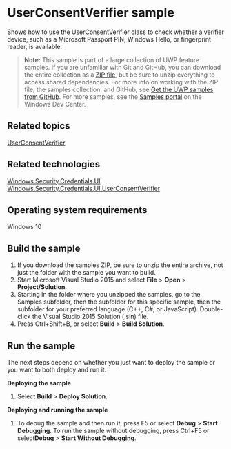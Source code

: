 ﻿<!---
  category: IdentitySecurityAndEncryption
  samplefwlink: http://go.microsoft.com/fwlink/p/?LinkId=620615
--->

# UserConsentVerifier sample

Shows how to use the UserConsentVerifier class to check whether a verifier device, such as a Microsoft Passport PIN, Windows Hello, or fingerprint reader, is available.

> **Note:** This sample is part of a large collection of UWP feature samples. 
> If you are unfamiliar with Git and GitHub, you can download the entire collection as a 
> [ZIP file](https://github.com/Microsoft/Windows-universal-samples/archive/master.zip), but be 
> sure to unzip everything to access shared dependencies. For more info on working with the ZIP file, 
> the samples collection, and GitHub, see [Get the UWP samples from GitHub](https://aka.ms/ovu2uq). 
> For more samples, see the [Samples portal](https://aka.ms/winsamples) on the Windows Dev Center. 

Related topics
--------------

[UserConsentVerifier](http://msdn.microsoft.com/library/windows/apps/dn279134)  

Related technologies
--------------------

[Windows.Security.Credentials.UI](http://msdn.microsoft.com/library/windows/apps/hh701356)  
[Windows.Security.Credentials.UI.UserConsentVerifier](http://msdn.microsoft.com/library/windows/apps/dn279134)  

Operating system requirements
-----------------------------

Windows 10

Build the sample
----------------

1. If you download the samples ZIP, be sure to unzip the entire archive, not just the folder with the sample you want to build. 
2. Start Microsoft Visual Studio 2015 and select **File** \> **Open** \> **Project/Solution**.
3. Starting in the folder where you unzipped the samples, go to the Samples subfolder, then the subfolder for this specific sample, then the subfolder for your preferred language (C++, C#, or JavaScript). Double-click the Visual Studio 2015 Solution (.sln) file.
4. Press Ctrl+Shift+B, or select **Build** \> **Build Solution**.

Run the sample
--------------

The next steps depend on whether you just want to deploy the sample or you want to both deploy and run it.

**Deploying the sample**

1.  Select **Build** \> **Deploy Solution**.

**Deploying and running the sample**

1.  To debug the sample and then run it, press F5 or select **Debug** \> **Start Debugging**. To run the sample without debugging, press Ctrl+F5 or select**Debug** \> **Start Without Debugging**.

